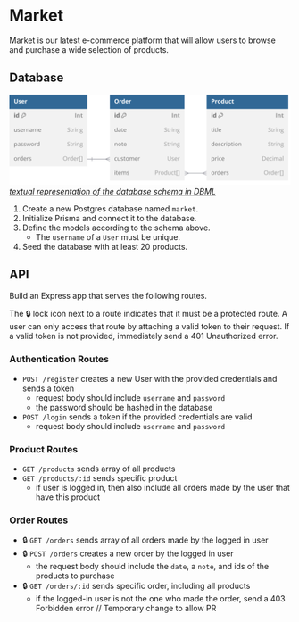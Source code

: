 # Market

Market is our latest e-commerce platform that will allow users to browse and purchase a wide selection of products.

## Database

![Visual representation of the database schema linked below](/docs/schema.svg)\
_[textual representation of the database schema in DBML](/docs/schema.dbml)_

1. Create a new Postgres database named `market`.
2. Initialize Prisma and connect it to the database.
3. Define the models according to the schema above.
   - The `username` of a `User` must be unique.
4. Seed the database with at least 20 products.

## API

Build an Express app that serves the following routes.

The 🔒 lock icon next to a route indicates that it must be a protected route. A user can only access that route by attaching a valid token to their request. If a valid token is not provided, immediately send a 401 Unauthorized error.

### Authentication Routes

- `POST /register` creates a new User with the provided credentials and sends a token
  - request body should include `username` and `password`
  - the password should be hashed in the database
- `POST /login` sends a token if the provided credentials are valid
  - request body should include `username` and `password`

### Product Routes

- `GET /products` sends array of all products
- `GET /products/:id` sends specific product
  - if user is logged in, then also include all orders made by the user that have this product

### Order Routes

- 🔒 `GET /orders` sends array of all orders made by the logged in user
- 🔒 `POST /orders` creates a new order by the logged in user
  - the request body should include the `date`, a `note`, and ids of the products to purchase
- 🔒 `GET /orders/:id` sends specific order, including all products
  - if the logged-in user is not the one who made the order, send a 403 Forbidden error
// Temporary change to allow PR
